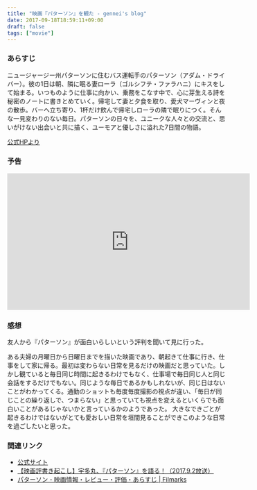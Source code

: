 ```yaml
---
title: "映画『パターソン』を観た - gennei's blog"
date: 2017-09-18T18:59:11+09:00
draft: false
tags: ["movie"]
---
```


### あらすじ
>
ニュージャージー州パターソンに住むバス運転手のパターソン（アダム・ドライバー）。彼の1日は朝、隣に眠る妻ローラ（ゴルシフテ・ファラハニ）にキスをして始まる。いつものように仕事に向かい、乗務をこなす中で、心に芽生える詩を秘密のノートに書きとめていく。帰宅して妻と夕食を取り、愛犬マーヴィンと夜の散歩。バーへ立ち寄り、1杯だけ飲んで帰宅しローラの隣で眠りにつく。そんな一見変わりのない毎日。パターソンの日々を、ユニークな人々との交流と、思いがけない出会いと共に描く、ユーモアと優しさに溢れた7日間の物語。

[公式HPより](http://paterson-movie.com/cont/story.html)

### 予告
<iframe width="560" height="315" src="https://www.youtube.com/embed/w6zjJp33zwg?rel=0" frameborder="0" allowfullscreen></iframe>

### 感想
友人から『パターソン』が面白いらしいという評判を聞いて見に行った。

ある夫婦の月曜日から日曜日までを描いた映画であり、朝起きて仕事に行き、仕事をして家に帰る。最初は変わらない日常を見るだけの映画だと思っていた。しかし観ていると毎日同じ時間に起きるわけでもなく、仕事場で毎日同じ人と同じ会話をするだけでもない。同じような毎日であるかもしれないが、同じ日はないことがわかってくる。通勤のショットも毎度毎度撮影の視点が違い、「毎日が同じことの繰り返しで、つまらない」と思っていても視点を変えるといくらでも面白いことがあるじゃないかと言っているかのようであった。
大きなできごとが起きるわけではないがとても愛おしい日常を垣間見ることができこのような日常を過ごしたいと思った。

### 関連リンク
- [公式サイト](http://paterson-movie.com/)
- [【映画評書き起こし】宇多丸、『パターソン』を語る！（2017.9.2放送）](https://www.tbsradio.jp/179776)
- [パターソン - 映画情報・レビュー・評価・あらすじ | Filmarks](https://filmarks.com/movies/66759)
